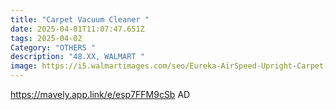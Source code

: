 ```yaml
---
title: "Carpet Vacuum Cleaner "
date: 2025-04-01T11:07:47.651Z
tags: 2025-04-02
Category: "OTHERS "
description: "48.XX, WALMART "
image: https://i5.walmartimages.com/seo/Eureka-AirSpeed-Upright-Carpet-Vacuum-Cleaner-NEU100-Green-Black-New_d43edc84-abe7-4bab-a13a-d8198f1b43d9.204ada211f53a5851eab73fbee14b41e.jpeg?odnHeight=640&odnWidth=640&odnBg=FFFFFF
---
```

https://mavely.app.link/e/esp7FFM9cSb   AD